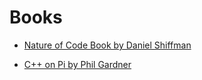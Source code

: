 Books
=====

* [Nature of Code Book by Daniel Shiffman](https://natureofcode.com)

* [C++ on Pi by Phil Gardner](https://www.amazon.co.uk/Learn-Program-Using-Raspberry-introduction/dp/0995791813/ref=redir_mobile_desktop?_encoding=UTF8&dpID=51cCUaulDbL&dpPl=1&keywords=learn%20to%20program%20using%20c%2B%2B%20on%20the%20raspberry%20pi&pi=AC_SX236_SY340_FMwebp_QL65&qid=1505929995&ref=plSrch&ref_=mp_s_a_1_1&sr=8-1)
